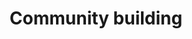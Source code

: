 ---
title: Community building
description: In any organization, there are documentation advocates. As tech writers, we need to seek out and nurture this community
FontAwesomeIcon: 'solid fa-people-group'
featured: false
---